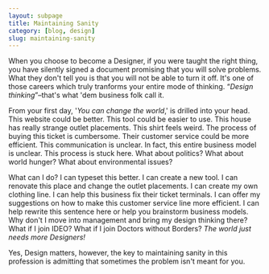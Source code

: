 ```yaml
---
layout: subpage
title: Maintaining Sanity
category: [blog, design]
slug: maintaining-sanity
---
```

When you choose to become a Designer, if you were taught the right thing, you have silently signed a document promising that you will solve problems. What they don't tell you is that you will not be able to turn it off. It's one of those careers which truly tranforms your entire mode of thinking. &#8220;*Design thinking*&#8221;–that's what 'dem business folk call it.

From your first day, '*You can change the world*,' is drilled into your head. This website could be better. This tool could be easier to use. This house has really strange outlet placements. This shirt feels weird. The process of buying this ticket is cumbersome. Their customer service could be more efficient. This communication is unclear. In fact, this entire business model is unclear. This process is stuck here. What about politics? What about world hunger? What about environmental issues?

What can I do? I can typeset this better. I can create a new tool. I can renovate this place and change the outlet placements. I can create my own clothing line. I can help this business fix their ticket terminals. I can offer my suggestions on how to make this customer service line more efficient. I can help rewrite this sentence here or help you brainstorm business models. Why don't I move into management and bring my design thinking there? What if I join IDEO? What if I join Doctors without Borders? *The world just needs more Designers!*

Yes, Design matters, however, the key to maintaining sanity in this profession is admitting that sometimes the problem isn't meant for you.